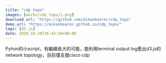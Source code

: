 ```yaml
---
title: "cdp topo"
images: [works/cdp_topo/1.png]
download_url: "https://github.com/mikanbearer/cdp_topo"
demo_url: "https://mikanbearer.github.io/cdp_topo/"
tags: [d3.js]
date: 2020-10-20T16:43:10+08:00
---
```


Pyhon的小script，有繼續長大的可能，能利用terminal output log產出d3.js的network topology，目前僅支援cisco cdp